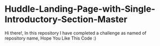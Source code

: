 # Huddle-Landing-Page-with-Single-Introductory-Section-Master
Hi there!, In this repository I have completed a challenge as named of repository name, Hope You Like This Code :)

